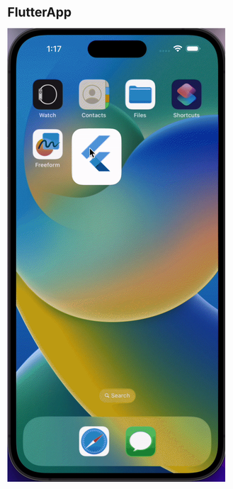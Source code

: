 # FlutterApp


![Demo File](https://github.com/AlvinlolZ/FlutterApp/blob/main/demo/ezgif.com-video-to-gif.gif)
